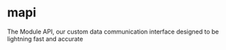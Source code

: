 # mapi
The Module API, our custom data communication interface designed to be lightning fast and accurate
